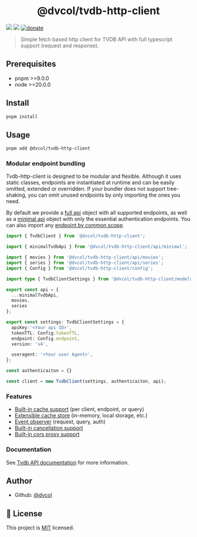 <h1 align="center">@dvcol/tvdb-http-client</h1>
<p>
  <img src="https://img.shields.io/badge/pnpm-%3E%3D9.0.0-blue.svg" />
  <img src="https://img.shields.io/badge/node-%3E%3D20.0.0-blue.svg" />
  <a href="https://paypal.me/dvcol/5" target="_blank">
    <img alt="donate" src="https://img.shields.io/badge/Donate%20€-PayPal-brightgreen.svg" />
  </a>
</p>

> Simple fetch based http client for TVDB API with full typescript support (request and response).

## Prerequisites

- pnpm >=9.0.0
- node >=20.0.0

## Install

```sh
pnpm install
```

## Usage

```sh
pnpm add @dvcol/tvdb-http-client
```

### Modular endpoint bundling

Tvdb-http-client is designed to be modular and flexible. Although it uses static classes, endpoints are instantiated at runtime and can be easily omitted, extended or overridden.
If your bundler does not support tree-shaking, you can omit unused endpoints by only importing the ones you need.

By default we provide a [full api](https://github.com/dvcol/tvdb-http-client/blob/main/lib/api/tvdb-api.endpoints.ts) object with all supported endpoints, as well as a [minimal api](https://github.com/dvcol/tvdb-http-client/blob/main/lib/api/tvdb-minimal-api.endpoints.ts) object with only the essential authentication endpoints.
You can also import any [endpoint by common scope](https://github.com/dvcol/tvdb-http-client/tree/main/lib/api/endpoints).

```ts
import { TvdbClient } from '@dvcol/tvdb-http-client';

import { minimalTvdbApi } from '@dvcol/tvdb-http-client/api/minimal';

import { movies } from '@dvcol/tvdb-http-client/api/movies';
import { series } from '@dvcol/tvdb-http-client/api/series';
import { Config } from '@dvcol/tvdb-http-client/config';

import type { TvdbClientSettings } from '@dvcol/tvdb-http-client/models';

export const api = {
  ...minimalTvdbApi,
  movies,
  series
};

export const settings: TvdbClientSettings = {
  apiKey:'<Your api ID>',
  tokenTTL: Config.tokenTTL,
  endpoint: Config.endpoint,
  version: 'v4',

  useragent: '<Your user Agent>',
};

const authenticaiton = {}

const client = new TvdbClient(settings, authenticaiton, api);
```

### Features

* [Built-in cache support](https://github.com/dvcol/base-http-client/blob/ed17c369f3cdf93656568373fc2dba841050e427/lib/client/base-client.test.ts#L235-L484) (per client, endpoint, or query)
* [Extensible cache store](https://github.com/dvcol/base-http-client/blob/ed17c369f3cdf93656568373fc2dba841050e427/lib/client/base-client.test.ts#L186-L194) (in-memory, local storage, etc.)
* [Event observer](https://github.com/dvcol/base-http-client/blob/ed17c369f3cdf93656568373fc2dba841050e427/lib/client/base-client.test.ts#L486-L575) (request, query, auth)
* [Built-in cancellation support](https://github.com/dvcol/base-http-client/blob/ed17c369f3cdf93656568373fc2dba841050e427/lib/client/base-client.test.ts#L691-L758)
* [Built-in cors proxy support](https://github.com/dvcol/base-http-client/blob/ed17c369f3cdf93656568373fc2dba841050e427/lib/models/base-client.model.ts#L14)

### Documentation

See [Tvdb API documentation](https://github.com/thetvdb/v4-api) for more information.

## Author

* Github: [@dvcol](https://github.com/dvcol)

## 📝 License

This project is [MIT](https://github.com/dvcol/tvdb-http-client/blob/master/LICENSE) licensed.
